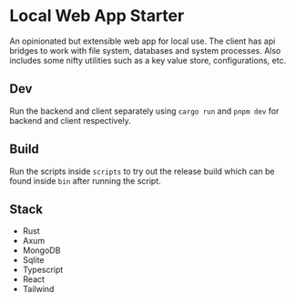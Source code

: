 # Local Web App Starter

An opinionated but extensible web app for local use.
The client has api bridges to work with file system, databases and system processes.
Also includes some nifty utilities such as a key value store, configurations, etc.

## Dev

Run the backend and client separately using `cargo run` and `pnpm dev` for backend and client respectively.

## Build

Run the scripts inside `scripts` to try out the release build which can be found inside `bin` after running the script.

## Stack

- Rust
- Axum
- MongoDB
- Sqlite
- Typescript
- React
- Tailwind
